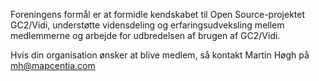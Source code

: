 Foreningens formål er at formidle kendskabet til Open Source-projektet GC2/Vidi, understøtte vidensdeling og erfaringsudveksling mellem medlemmerne og arbejde for udbredelsen af brugen af GC2/Vidi.   

Hvis din organisation ønsker at blive medlem, så kontakt Martin Høgh på mh@mapcentia.com
